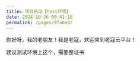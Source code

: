 ```yaml
---
title: 项目启动【test环境】
date: 2024-10-26 00:41:18
permalink: /pages/9fade8/
---
```


你好呀，我的老朋友！我是老寇，欢迎来到老寇云平台！

建议测试环境上这个，需要整证书
